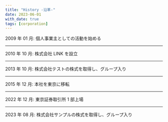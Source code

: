 ```yaml
---
title: "History -沿革-"
date: 2023-06-01
with_date: true
tags: [corporation]
---
```


<!--more-->

2009 年 01 月: 個人事業主としての活動を始める

---

2010 年 10 月: 株式会社 LINK を設立

---

2013 年 10 月: 株式会社テストの株式を取得し、グループ入り

---

2015 年 12 月: 本社を東京に移転

---

2022 年 12 月: 東京証券取引所 1 部上場

---

2023 年 08 月: 株式会社サンプルの株式を取得し、グループ入り
